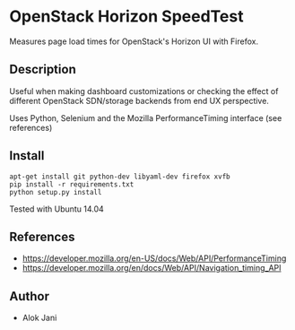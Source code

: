 OpenStack Horizon SpeedTest
===========================
Measures page load times for OpenStack's Horizon UI with Firefox.


Description
-----------
Useful when making dashboard customizations or checking the effect of different
OpenStack SDN/storage backends from end UX perspective.

Uses Python, Selenium and the Mozilla PerformanceTiming interface (see references)


Install
-------

```
apt-get install git python-dev libyaml-dev firefox xvfb
pip install -r requirements.txt
python setup.py install
```
Tested with Ubuntu 14.04 


References
----------
- https://developer.mozilla.org/en-US/docs/Web/API/PerformanceTiming
- https://developer.mozilla.org/en/docs/Web/API/Navigation_timing_API


Author
------
* Alok Jani 
